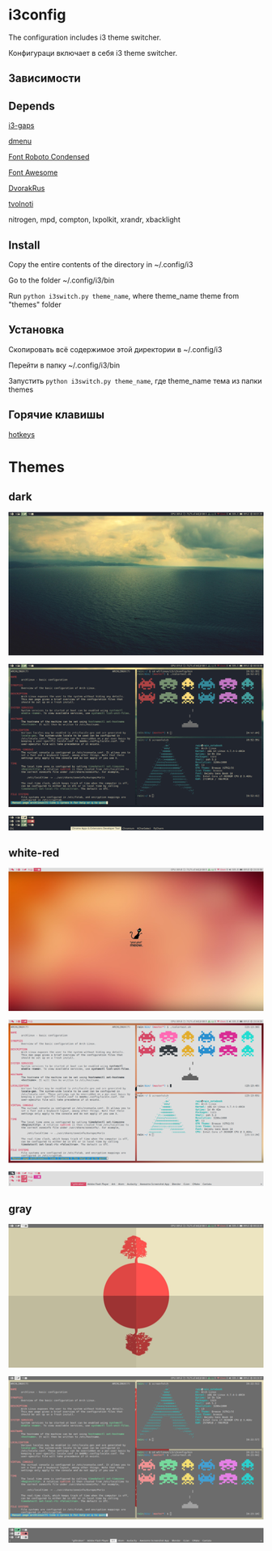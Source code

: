 # i3config
The configuration includes i3 theme switcher.

Конфигураци включает в себя i3 theme switcher.

## Зависимости
## Depends

[i3-gaps](https://aur.archlinux.org/packages/i3-gaps-git/)

[dmenu](https://www.archlinux.org/packages/?name=dmenu)

[Font Roboto Condensed](https://aur.archlinux.org/packages/ttf-roboto/)

[Font Awesome](https://aur.archlinux.org/packages/ttf-font-awesome/)

[DvorakRus](https://github.com/LightAir/DvorakRus)

[tvolnoti](https://github.com/LightAir/tvolnoti)

nitrogen, mpd, compton, lxpolkit, xrandr, xbacklight

## Install
Copy the entire contents of the directory in ~/.config/i3

Go to the folder ~/.config/i3/bin

Run ```python i3switch.py theme_name```, where theme_name theme from "themes" folder

## Установка
Скопировать всё содержимое этой директории в ~/.config/i3

Перейти в папку ~/.config/i3/bin

Запустить ```python i3switch.py theme_name```, где theme_name тема из папки themes

## Горячие клавишы
[hotkeys](hotkeys.md)

# Themes
## dark

![scrrenshot](/screenshots/dark-desktop.png)

![scrrenshot](/screenshots/dark-urxvt.png)

![scrrenshot](/screenshots/dark-workspace.png)

## white-red

![scrrenshot](/screenshots/wr-desktop.png)

![scrrenshot](/screenshots/wr-urxvt.png)

![scrrenshot](/screenshots/wr-workspace.png)

## gray
![scrrenshot](/screenshots/gray-desktop.png)

![scrrenshot](/screenshots/gray-urxvt.png)

![scrrenshot](/screenshots/gray-workspace.png)
